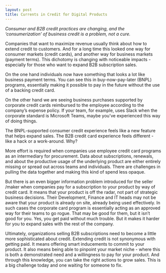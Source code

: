 ```yaml
---
layout: post
title: Currents in Credit for Digital Products
---
```


*Consumer and B2B credit practices are changing, and the ‘consumerization’ of business credit is a problem, not a cure.* 

<!--excerpt--> 

Companies that want to maximize revenue usually think about how to extend credit to customers.  And for a long time this looked one way for consumer markets (credit cards), and another way for business markets (payment terms).  This dichotomy is changing with noticeable impacts - especially for those who want to expand B2B subscription sales.

On the one hand individuals now have something that looks a lot like business payment terms. You can see this in buy-now-pay-later (BNPL) programs, essentially making it possible to pay in the future without the use of a backing credit card.

On the other hand we are seeing business purchases supported by corporate credit cards reimbursed to the employee according to the company’s expense policy.  If your team, for example, uses Slack when the corporate standard is Microsoft Teams, maybe you’ve experienced this way of doing things.

The BNPL-supported consumer credit experience feels like a new feature that helps expand sales.  The B2B credit card experience feels different - like a hack or a work-around. Why?

More effort is required when companies use employee credit card programs as an intermediary for procurement.  Data about subscriptions, renewals, and about the productive usage of the underlying product are either entirely missing or spread out across teams and individuals.  There are challenges in pulling the data together and making this kind of spend less opaque.  

But there is an even bigger information problem introduced for the seller /maker when companies pay for a subscription to your product by way of credit card.  It means that  your product is off the radar, not part of strategic business decisions. Their Development, Finance and IT heads may not be aware that your product is already on site, already being used effectively.  In such cases the corporate card program is essentially acting as an approved way for their teams to go rogue. That may be good for them, but it isn’t good for you.  Yes, you get paid without much trouble.  But it makes it harder for you to expand sales with the rest of the company.

Ultimately, organizations selling B2B subscriptions need to become a little more sophisticated about credit.  Extending credit is not synonymous with getting paid.  It means offering smart inducements to commit to your product.  It also means being able to pinpoint your market niche - where this is both a demonstrated need and a willingness to pay for your product.  And through this knowledge, you can take the right actions to grow sales.  This is a big challenge today and one waiting for someone to fix.
